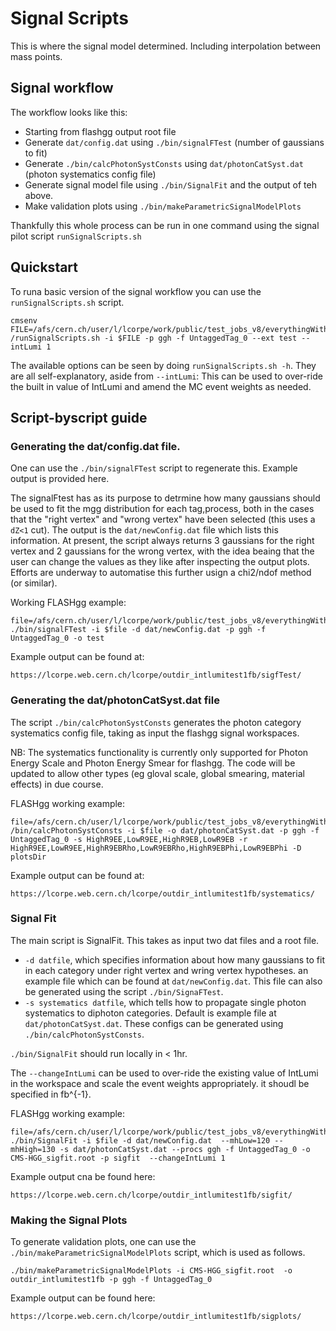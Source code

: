 # Signal Scripts
This is where the signal model determined. Including interpolation between mass points. 
## Signal workflow

The workflow looks like this:
* Starting from flashgg output root file
* Generate `dat/config.dat` using `./bin/signalFTest` (number of gaussians to fit)
* Generate `./bin/calcPhotonSystConsts` using `dat/photonCatSyst.dat` (photon systematics config file)
* Generate signal model file using `./bin/SignalFit` and the output of teh above.
* Make validation plots using `./bin/makeParametricSignalModelPlots`

Thankfully this whole process can be run in one command using the signal pilot script `runSignalScripts.sh`

## Quickstart

To runa  basic version of the signal workflow you can use the `runSignalScripts.sh` script. 
```
cmsenv
FILE=/afs/cern.ch/user/l/lcorpe/work/public/test_jobs_v8/everythingWithLumi.root
/runSignalScripts.sh -i $FILE -p ggh -f UntaggedTag_0 --ext test --intLumi 1
```
The available options can be seen by doing `runSignalScripts.sh -h`. They are all self-explanatory, aside from `--intLumi`: This can be used to over-ride the built in value of IntLumi and amend the MC event weights as needed.

## Script-byscript guide
### Generating the dat/config.dat file.

One can use the `./bin/signalFTest` script to regenerate this. Example output is provided here.

The signalFtest has as its purpose to detrmine how many gaussians should be used to fit the mgg distribution for each tag,process, both in the cases that the "right vertex" and "wrong vertex" have been selected (this uses a `dZ<1` cut).
The output is the `dat/newConfig.dat` file which lists this information. At present, the script always returns 3 gaussians for the right vertex and 2 gaussians for the wrong vertex, with the idea beaing that the user can change the values as they like after inspecting the output plots. Efforts are underway to automatise this further usign a chi2/ndof method (or similar).

Working FLASHgg example:
```
file=/afs/cern.ch/user/l/lcorpe/work/public/test_jobs_v8/everythingWithLumi.root
./bin/signalFTest -i $file -d dat/newConfig.dat -p ggh -f UntaggedTag_0 -o test
```
Example output can be found at:
```
https://lcorpe.web.cern.ch/lcorpe/outdir_intlumitest1fb/sigfTest/
```
### Generating the dat/photonCatSyst.dat file

The script `./bin/calcPhotonSystConsts` generates the photon category systematics config file, taking as input the flashgg signal workspaces.

NB: The systematics functionality is currently only supported for Photon Energy Scale and Photon Energy Smear for flashgg. The code will be updated to allow other types (eg gloval scale, global smearing, material effects) in due course.

FLASHgg working example:
```
file=/afs/cern.ch/user/l/lcorpe/work/public/test_jobs_v8/everythingWithLumi.root
/bin/calcPhotonSystConsts -i $file -o dat/photonCatSyst.dat -p ggh -f UntaggedTag_0 -s HighR9EE,LowR9EE,HighR9EB,LowR9EB -r HighR9EE,LowR9EE,HighR9EBRho,LowR9EBRho,HighR9EBPhi,LowR9EBPhi -D plotsDir 
```

Example output can be found at:
```
https://lcorpe.web.cern.ch/lcorpe/outdir_intlumitest1fb/systematics/
```

### Signal Fit
The main script is SignalFit. This takes as input two dat files and a root file.

* `-d datfile`, which specifies information about how many gaussians to fit in each category under right vertex and wring vertex hypotheses. an example file which can be found at `dat/newConfig.dat`. This file can also be generated using the script  `./bin/SignaFTest`.
* `-s systematics datfile`, which tells how to propagate single photon systematics to diphoton categories. Default is example file at `dat/photonCatSyst.dat`. These configs can be generated using `./bin/calcPhotonSystConsts`.

`./bin/SignalFit` should run locally in < 1hr. 

The `--changeIntLumi` can be used to over-ride the existing value of IntLumi in the workspace and scale the event weights appropriately. it shoudl be specified in fb^{-1}.

FLASHgg working example:
```
file=/afs/cern.ch/user/l/lcorpe/work/public/test_jobs_v8/everythingWithLumi.root
./bin/SignalFit -i $file -d dat/newConfig.dat  --mhLow=120 --mhHigh=130 -s dat/photonCatSyst.dat --procs ggh -f UntaggedTag_0 -o CMS-HGG_sigfit.root -p sigfit  --changeIntLumi 1
```
Example output cna be found here:
```
https://lcorpe.web.cern.ch/lcorpe/outdir_intlumitest1fb/sigfit/
```

### Making the Signal Plots

To generate validation plots, one can use the `./bin/makeParametricSignalModelPlots` script, which is used as follows.
```
./bin/makeParametricSignalModelPlots -i CMS-HGG_sigfit.root  -o outdir_intlumitest1fb -p ggh -f UntaggedTag_0
```

Example output can be found here:
```
https://lcorpe.web.cern.ch/lcorpe/outdir_intlumitest1fb/sigplots/
```

